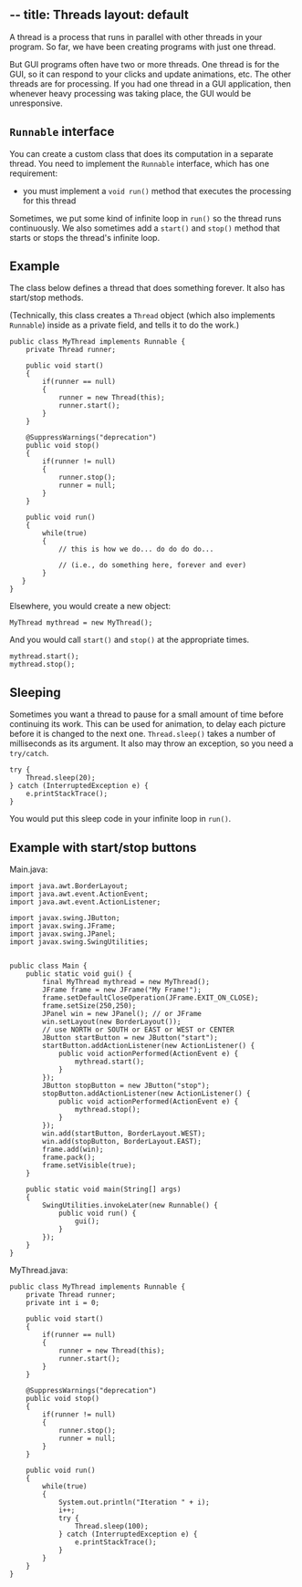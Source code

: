 --
title: Threads
layout: default
---

A thread is a process that runs in parallel with other threads in your program. So far, we have been creating programs with just one thread.

But GUI programs often have two or more threads. One thread is for the GUI, so it can respond to your clicks and update animations, etc. The other threads are for processing. If you had one thread in a GUI application, then whenever heavy processing was taking place, the GUI would be unresponsive.

## `Runnable` interface

You can create a custom class that does its computation in a separate thread. You need to implement the `Runnable` interface, which has one requirement:

- you must implement a `void run()` method that executes the processing for this thread

Sometimes, we put some kind of infinite loop in `run()` so the thread runs continuously. We also sometimes add a `start()` and `stop()` method that starts or stops the thread's infinite loop.

## Example

The class below defines a thread that does something forever. It also has start/stop methods.

(Technically, this class creates a `Thread` object (which also implements `Runnable`) inside as a private field, and tells it to do the work.)

```
public class MyThread implements Runnable {
    private Thread runner;
    
    public void start()
	{
		if(runner == null)
		{
			runner = new Thread(this);
			runner.start();
		}
	}
	
	@SuppressWarnings("deprecation")
	public void stop()
	{
		if(runner != null)
		{
			runner.stop();
			runner = null;
		}
	}
	
	public void run()
	{
		while(true)
		{
		    // this is how we do... do do do do...
		    
		    // (i.e., do something here, forever and ever)
		}
   }
}
```

Elsewhere, you would create a new object:

```
MyThread mythread = new MyThread();
```

And you would call `start()` and `stop()` at the appropriate times.

```
mythread.start();
mythread.stop();
```

## Sleeping

Sometimes you want a thread to pause for a small amount of time before continuing its work. This can be used for animation, to delay each picture before it is changed to the next one. `Thread.sleep()` takes a number of milliseconds as its argument. It also may throw an exception, so you need a `try/catch`. 

```
try {
	Thread.sleep(20);
} catch (InterruptedException e) {
	e.printStackTrace();
}
```

You would put this sleep code in your infinite loop in `run()`.

## Example with start/stop buttons

Main.java:

```
import java.awt.BorderLayout;
import java.awt.event.ActionEvent;
import java.awt.event.ActionListener;

import javax.swing.JButton;
import javax.swing.JFrame;
import javax.swing.JPanel;
import javax.swing.SwingUtilities;


public class Main {
	public static void gui() {
		final MyThread mythread = new MyThread();
		JFrame frame = new JFrame("My Frame!");
		frame.setDefaultCloseOperation(JFrame.EXIT_ON_CLOSE);
		frame.setSize(250,250);
		JPanel win = new JPanel(); // or JFrame
		win.setLayout(new BorderLayout());
		// use NORTH or SOUTH or EAST or WEST or CENTER
		JButton startButton = new JButton("start");
		startButton.addActionListener(new ActionListener() {
			public void actionPerformed(ActionEvent e) {
				mythread.start();
			}
		});
		JButton stopButton = new JButton("stop");
		stopButton.addActionListener(new ActionListener() {
			public void actionPerformed(ActionEvent e) {
				mythread.stop();
			}
		});
		win.add(startButton, BorderLayout.WEST);
		win.add(stopButton, BorderLayout.EAST);
		frame.add(win);
		frame.pack();
		frame.setVisible(true);
	}

	public static void main(String[] args)
	{
		SwingUtilities.invokeLater(new Runnable() {
			public void run() {
				gui();
			}
		});
	}
}
```

MyThread.java:

```
public class MyThread implements Runnable {
	private Thread runner;
	private int i = 0;

	public void start()
	{
		if(runner == null)
		{
			runner = new Thread(this);
			runner.start();
		}
	}

	@SuppressWarnings("deprecation")
	public void stop()
	{
		if(runner != null)
		{
			runner.stop();
			runner = null;
		}
	}

	public void run()
	{
		while(true)
		{
			System.out.println("Iteration " + i);
			i++;
			try {
				Thread.sleep(100);
			} catch (InterruptedException e) {
				e.printStackTrace();
			}
		}
	}
}
```

